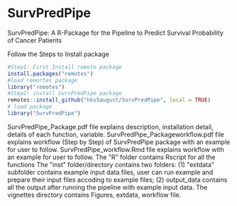 # SurvPredPipe
SurvPredPipe: A R-Package for the Pipeline to Predict Survival Probability of Cancer Patients

Follow the Steps to Install package 
```r
#Step1: First Install remote package
install.packages("remotes") 
#load remortes package
library("remotes")
#Step2: install SurvPredPipe package
remotes::install_github("hks5august/SurvPredPipe", local = TRUE)
# load package
library("SurvPredPipe") 
```


SurvPredPipe_Package.pdf file explains description, installation detail, details of each function, variable.
SurvPredPipe_Packageworkflow.pdf file explains workflow (Step by Step) of SurvPredPipe package with an example for user to follow.
SurvPredPipe_workflow.Rmd file explains workflow with an example for user to follow.
The "R" folder contains Rscript for all the functions
The "inst" folder/directory contains two folders: (1) "extdata" subfolder contains example input data files, user can run example and prepare their input files accoding to example files; (2) output_data contains all the output after running the pipeline with example input data.
The vignettes directory contains Figures, extdata, workflow file.

